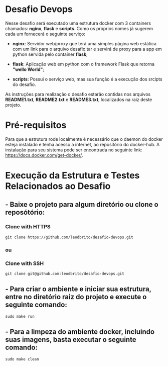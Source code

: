 # Desafio Devops
Nesse desafio será executado uma estrutura docker com 3 containers chamados: __nginx__, __flask__ e __scripts__. Como os próprios nomes já sugerem cada um fornecerá o seguinte serviço:
* __nginx__:
Servidor web/proxy que terá uma simples página web estática com um link para o arquivo desafio.tar e servirá de proxy para a app em python servida pelo container __flask__;

* __flask__:
Aplicação web em python com o framework Flask que retorna __"wello World"__;

* __scripts__:
Possui o serviço web, mas sua função é a execução dos srcipts do desafio.

As instruções para realização o desafio estarão contidas nos arquivos __README1.txt__, __README2.txt__ e __README3.txt__, localizados na raiz deste projeto.

# Pré-requisitos
Para que a estrutura rode localmente é necessário que o daemon do docker esteja instalado e tenha acesso a internet, ao repositório do docker-hub. A instalação para seu sistema pode ser encontrada no seguinte link: https://docs.docker.com/get-docker/.

# Execução da Estrutura e Testes Relacionados ao Desafio

## - Baixe o projeto para algum diretório ou clone o reposótório:
### Clone with HTTPS
```
git clone https://github.com/leodbrito/desafio-devops.git
```
### ou
### Clone with SSH
```
git clone git@github.com:leodbrito/desafio-devops.git
```

## - Para criar o ambiente e iniciar sua estrutura, entre no diretório raiz do projeto e execute o seguinte comando:
```
sudo make run
```

## - Para a limpeza do ambiente docker, incluindo suas imagens, basta executar o seguinte comando:
```
sudo make clean
```
